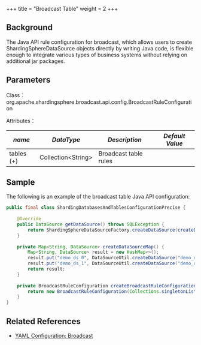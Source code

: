 +++
title = "Broadcast Table"
weight = 2
+++

## Background

The Java API rule configuration for broadcast, which allows users to create ShardingSphereDataSource objects directly by writing Java code, is flexible enough to integrate various types of business systems without relying on additional jar packages.

## Parameters

Class：org.apache.shardingsphere.broadcast.api.config.BroadcastRuleConfiguration

Attributes：

| *name*                                  | *DataType* | *Description*                                    | *Default Value* |
|---------------------------|---------------------------------------------|------------|-------|
| tables (+)                | Collection\<String\> | Broadcast table rules    |       |

## Sample

The following is an example of the broadcast table Java API configuration:

```java
public final class ShardingDatabasesAndTablesConfigurationPrecise {
    
    @Override
    public DataSource getDataSource() throws SQLException {
        return ShardingSphereDataSourceFactory.createDataSource(createDataSourceMap(), Arrays.asList(createBroadcastRuleConfiguration()), new Properties());
    }
    
    private Map<String, DataSource> createDataSourceMap() {
        Map<String, DataSource> result = new HashMap<>();
        result.put("demo_ds_0", DataSourceUtil.createDataSource("demo_ds_0"));
        result.put("demo_ds_1", DataSourceUtil.createDataSource("demo_ds_1"));
        return result;
    }
    
    private BroadcastRuleConfiguration createBroadcastRuleConfiguration() {
        return new BroadcastRuleConfiguration(Collections.singletonList("t_address"));;
    }
}
```

## Related References
- [YAML Configuration: Broadcast](/en/user-manual/shardingsphere-jdbc/yaml-config/rules/broadcast/)